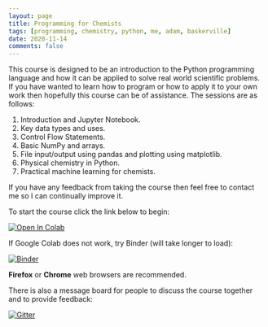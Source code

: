 ```yaml
---
layout: page
title: Programming for Chemists
tags: [programming, chemistry, python, me, adam, baskerville]
date: 2020-11-14
comments: false
---
```


This course is designed to be an introduction to the Python programming language and how it can be applied to solve real world scientific problems. If you have wanted to learn how to program or how to apply it to your own work then hopefully this course can be of assistance. The sessions are as follows:

1. Introduction and Jupyter Notebook.
2. Key data types and uses.
3. Control Flow Statements.
4. Basic NumPy and arrays. 
5. File input/output using pandas and plotting using matplotlib.
6. Physical chemistry in Python.
7. Practical machine learning for chemists.

If you have any feedback from taking the course then feel free to contact me so I can continually improve it.

To start the course click the link below to begin:

[![Open In Colab](https://colab.research.google.com/assets/colab-badge.svg)](https://colab.research.google.com/github/adambaskerville/ProgrammingForChemists/blob/master/)

If Google Colab does not work, try Binder (will take longer to load):

[![Binder](https://mybinder.org/badge_logo.svg)](https://mybinder.org/v2/gh/adambaskerville/ProgrammingForChemists/HEAD)


**Firefox** or **Chrome** web browsers are recommended.

There is also a message board for people to discuss the course together and to provide feedback:

[![Gitter](https://badges.gitter.im/ProgrammingForChemists/community.svg)](https://gitter.im/ProgrammingForChemists/community?utm_source=badge&utm_medium=badge&utm_campaign=pr-badge)
